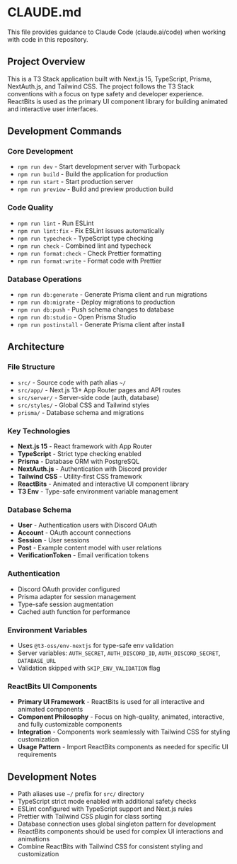 # CLAUDE.md

This file provides guidance to Claude Code (claude.ai/code) when working with code in this repository.

## Project Overview

This is a T3 Stack application built with Next.js 15, TypeScript, Prisma, NextAuth.js, and Tailwind CSS. The project follows the T3 Stack conventions with a focus on type safety and developer experience. ReactBits is used as the primary UI component library for building animated and interactive user interfaces.

## Development Commands

### Core Development
- `npm run dev` - Start development server with Turbopack
- `npm run build` - Build the application for production
- `npm run start` - Start production server
- `npm run preview` - Build and preview production build

### Code Quality
- `npm run lint` - Run ESLint
- `npm run lint:fix` - Fix ESLint issues automatically
- `npm run typecheck` - TypeScript type checking
- `npm run check` - Combined lint and typecheck
- `npm run format:check` - Check Prettier formatting
- `npm run format:write` - Format code with Prettier

### Database Operations
- `npm run db:generate` - Generate Prisma client and run migrations
- `npm run db:migrate` - Deploy migrations to production
- `npm run db:push` - Push schema changes to database
- `npm run db:studio` - Open Prisma Studio
- `npm run postinstall` - Generate Prisma client after install

## Architecture

### File Structure
- `src/` - Source code with path alias `~/`
- `src/app/` - Next.js 13+ App Router pages and API routes
- `src/server/` - Server-side code (auth, database)
- `src/styles/` - Global CSS and Tailwind styles
- `prisma/` - Database schema and migrations

### Key Technologies
- **Next.js 15** - React framework with App Router
- **TypeScript** - Strict type checking enabled
- **Prisma** - Database ORM with PostgreSQL
- **NextAuth.js** - Authentication with Discord provider
- **Tailwind CSS** - Utility-first CSS framework
- **ReactBits** - Animated and interactive UI component library
- **T3 Env** - Type-safe environment variable management

### Database Schema
- **User** - Authentication users with Discord OAuth
- **Account** - OAuth account connections
- **Session** - User sessions
- **Post** - Example content model with user relations
- **VerificationToken** - Email verification tokens

### Authentication
- Discord OAuth provider configured
- Prisma adapter for session management
- Type-safe session augmentation
- Cached auth function for performance

### Environment Variables
- Uses `@t3-oss/env-nextjs` for type-safe env validation
- Server variables: `AUTH_SECRET`, `AUTH_DISCORD_ID`, `AUTH_DISCORD_SECRET`, `DATABASE_URL`
- Validation skipped with `SKIP_ENV_VALIDATION` flag

### ReactBits UI Components
- **Primary UI Framework** - ReactBits is used for all interactive and animated components
- **Component Philosophy** - Focus on high-quality, animated, interactive, and fully customizable components
- **Integration** - Components work seamlessly with Tailwind CSS for styling customization
- **Usage Pattern** - Import ReactBits components as needed for specific UI requirements

## Development Notes

- Path aliases use `~/` prefix for `src/` directory
- TypeScript strict mode enabled with additional safety checks
- ESLint configured with TypeScript support and Next.js rules
- Prettier with Tailwind CSS plugin for class sorting
- Database connection uses global singleton pattern for development
- ReactBits components should be used for complex UI interactions and animations
- Combine ReactBits with Tailwind CSS for consistent styling and customization